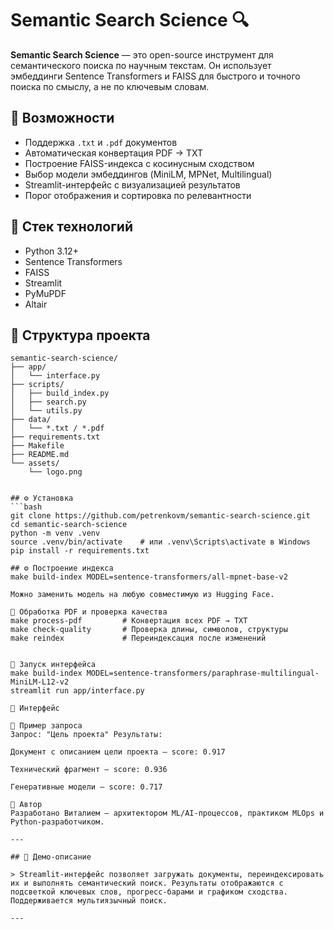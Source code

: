 # Semantic Search Science 🔍

**Semantic Search Science** — это open-source инструмент для семантического поиска по научным текстам. Он использует эмбеддинги Sentence Transformers и FAISS для быстрого и точного поиска по смыслу, а не по ключевым словам.

## 🚀 Возможности

- Поддержка `.txt` и `.pdf` документов
- Автоматическая конвертация PDF → TXT
- Построение FAISS-индекса с косинусным сходством
- Выбор модели эмбеддингов (MiniLM, MPNet, Multilingual)
- Streamlit-интерфейс с визуализацией результатов
- Порог отображения и сортировка по релевантности

## 🧰 Стек технологий

- Python 3.12+
- Sentence Transformers
- FAISS
- Streamlit
- PyMuPDF
- Altair

## 📂 Структура проекта
```plaintext
semantic-search-science/
├── app/
│   └── interface.py
├── scripts/
│   ├── build_index.py
│   ├── search.py
│   └── utils.py
├── data/
│   └── *.txt / *.pdf
├── requirements.txt
├── Makefile
├── README.md
└── assets/
    └── logo.png


## ⚙️ Установка
```bash
git clone https://github.com/petrenkovm/semantic-search-science.git
cd semantic-search-science
python -m venv .venv
source .venv/bin/activate    # или .venv\Scripts\activate в Windows
pip install -r requirements.txt

## ⚙️ Построение индекса
make build-index MODEL=sentence-transformers/all-mpnet-base-v2

Можно заменить модель на любую совместимую из Hugging Face.

📄 Обработка PDF и проверка качества
make process-pdf         # Конвертация всех PDF → TXT
make check-quality       # Проверка длины, символов, структуры
make reindex             # Переиндексация после изменений


🧪 Запуск интерфейса
make build-index MODEL=sentence-transformers/paraphrase-multilingual-MiniLM-L12-v2
streamlit run app/interface.py

📸 Интерфейс

🧪 Пример запроса
Запрос: "Цель проекта" Результаты:

Документ с описанием цели проекта — score: 0.917

Технический фрагмент — score: 0.936

Генеративные модели — score: 0.717

🧠 Автор
Разработано Виталием — архитектором ML/AI-процессов, практиком MLOps и Python-разработчиком.

---

## 🎥 Демо-описание

> Streamlit-интерфейс позволяет загружать документы, переиндексировать их и выполнять семантический поиск. Результаты отображаются с подсветкой ключевых слов, прогресс-барами и графиком сходства. Поддерживается мультиязычный поиск.

---